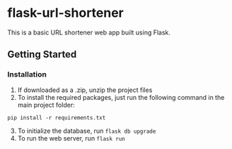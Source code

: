 # flask-url-shortener

This is a basic URL shortener web app built using Flask.


## Getting Started

### Installation
1. If downloaded as a .zip, unzip the project files
2. To install the required packages, just run the following command in the main project folder:
```
pip install -r requirements.txt
```
3. To initialize the database, run `flask db upgrade`
4. To run the web server, run `flask run`